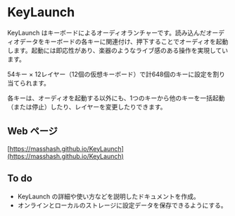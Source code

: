 # KeyLaunch #
KeyLaunch はキーボードによるオーディオランチャーです。読み込んだオーディオデータをキーボードの各キーに関連付け、押下することでオーディオを起動します。起動には即応性があり、楽器のようなライブ感のある操作を実現しています。

54キー × 12レイヤー（12個の仮想キーボード）で計648個のキーに設定を割り当てられます。

各キーは、オーディオを起動する以外にも、1つのキーから他のキーを一括起動（または停止）したり、レイヤーを変更したりできます。

## Web ページ ##
[https://masshash.github.io/KeyLaunch](https://masshash.github.io/KeyLaunch)

## To do ##
- KeyLaunch の詳細や使い方などを説明したドキュメントを作成。
- オンラインとローカルのストレージに設定データを保存できるようにする。

